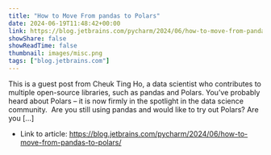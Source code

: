 ```yaml
---
title: "How to Move From pandas to Polars"
date: 2024-06-19T11:48:42+00:00
link: https://blog.jetbrains.com/pycharm/2024/06/how-to-move-from-pandas-to-polars/
showShare: false
showReadTime: false
thumbnail: images/misc.png
tags: ["blog.jetbrains.com"]
---
```

This is a guest post from Cheuk Ting Ho, a data scientist who contributes to multiple open-source libraries, such as pandas and Polars. You’ve probably heard about Polars – it is now firmly in the spotlight in the data science community.  Are you still using pandas and would like to try out Polars? Are you […]

- Link to article: https://blog.jetbrains.com/pycharm/2024/06/how-to-move-from-pandas-to-polars/